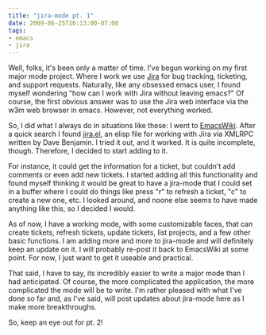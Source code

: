 ```yaml
---
title: "jira-mode pt. 1"
date: 2009-06-25T16:13:00-07:00
tags:
- emacs
- jira
---
```

Well, folks, it's been only a matter of time. I've begun working on my first major mode project. Where I work we use [Jira](http://www.atlassian.com/software/jira/) for bug tracking, ticketing, and support requests. Naturally, like any obsessed emacs user, I found myself wondering "how can I work with Jira without leaving emacs?" Of course, the first obvious answer was to use the Jira web interface via the w3m web browser in emacs. However, not everything worked.
<!--more-->
So, I did what I always do in situations like these: I went to [EmacsWiki](http://www.emacswiki.org). After a quick search I found [jira.el](http://www.emacswiki.org/emacs/jira.el), an elisp file for working with Jira via XMLRPC written by Dave Benjamin. I tried it out, and it worked. It is quite incomplete, though. Therefore, I decided to start adding to it.

For instance, it could get the information for a ticket, but couldn't add comments or even add new tickets. I started adding all this functionality and found myself thinking it would be great to have a jira-mode that I could set in a buffer where I could do things like press "r" to refresh a ticket, "c" to create a new one, etc. I looked around, and noone else seems to have made anything like this, so I decided I would.

As of now, I have a working mode, with some customizable faces, that can create tickets, refresh tickets, update tickets, list projects, and a few other basic functions. I am adding more and more to jira-mode and will definitely keep an update on it. I will probably re-post it back to EmacsWiki at some point. For now, I just want to get it useable and practical.

That said, I have to say, its incredibly easier to write a major mode than I had anticipated. Of course, the more complicated the application, the more complicated the mode will be to write. I'm rather pleased with what I've done so far and, as I've said, will post updates about jira-mode here as I make more breakthroughs.

So, keep an eye out for pt. 2!
